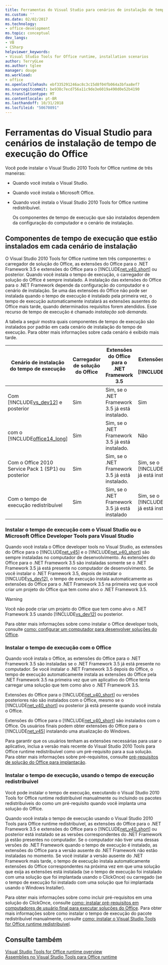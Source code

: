 ```yaml
---
title: Ferramentas do Visual Studio para cenários de instalação de tempo de execução do Office
ms.custom: ''
ms.date: 02/02/2017
ms.technology:
- office-development
ms.topic: conceptual
dev_langs:
- VB
- CSharp
helpviewer_keywords:
- Visual Studio Tools for Office runtime, installation scenarios
author: TerryGLee
ms.author: tglee
manager: douge
ms.workload:
- office
ms.openlocfilehash: ebf335291246ac8c3c15d8f04fb064a3bfaa8ef7
ms.sourcegitcommit: be938c7ecd756a11c9de3e6019a490d0e52b4190
ms.translationtype: MT
ms.contentlocale: pt-BR
ms.lasthandoff: 10/31/2018
ms.locfileid: "50670891"
---
```

# <a name="visual-studio-tools-for-office-runtime-installation-scenarios"></a>Ferramentas do Visual Studio para cenários de instalação de tempo de execução do Office
  Você pode instalar o Visual Studio 2010 Tools for Office runtime de três maneiras:  
  
- Quando você instala o Visual Studio.  
  
- Quando você instala o Microsoft Office.  
  
- Quando você instala o Visual Studio 2010 Tools for Office runtime redistribuível.  
  
  Os componentes de tempo de execução que são instalados dependem da configuração do computador e o cenário de instalação.  
  
## <a name="runtime-components-that-are-installed-in-each-installation-scenario"></a>Componentes de tempo de execução que estão instalados em cada cenário de instalação  
 O Visual Studio 2010 Tools for Office runtime tem três componentes: o carregador de solução do Office, as extensões do Office para o .NET Framework 3.5 e extensões do Office para o [!INCLUDE[net_v40_short](../sharepoint/includes/net-v40-short-md.md)] ou posterior. Quando você instala o tempo de execução, o carregador de solução do Office é sempre instalado. A instalação das extensões do Office para o .NET Framework depende da configuração do computador e o cenário de instalação. Se uma das extensões do Office não pode ser instalada quando o tempo de execução é instalado pela primeira vez, o tempo de execução automaticamente instalará as extensões ausentes do Office mais tarde, quando determinados requisitos forem atendidos. Esse recurso de tempo de execução é chamado *instalação sob demanda*.  
  
 A tabela a seguir mostra quais componentes de tempo de execução são instalados por padrão em cada cenário de instalação do tempo de execução. Para obter mais informações sobre cada cenário é exibido mais tarde.  
  
|Cenário de instalação do tempo de execução|Carregador de solução do Office|Extensões do Office para o .NET Framework 3.5|Extensões do Office para o [!INCLUDE[net_v40_short](../sharepoint/includes/net-v40-short-md.md)]|Extensões do Office para o [!INCLUDE[net_v45](../vsto/includes/net-v45-md.md)]|  
|-----------------------------------|----------------------------|--------------------------------------------------| - |---------------------------------------------------------------------------|  
|Com [!INCLUDE[vs_dev12](../vsto/includes/vs-dev12-md.md)] e posterior|Sim|Sim, se o .NET Framework 3.5 já está instalado.|Sim|Sim|  
|com o [!INCLUDE[office14_long](../vsto/includes/office14-long-md.md)]|Sim|Sim, se o .NET Framework 3.5 já está instalado.|Não|Não|  
|Com o Office 2010 Service Pack 1 (SP1) ou posterior|Sim|Sim, se o .NET Framework 3.5 já está instalado.|Sim, se o [!INCLUDE[net_v40_short](../sharepoint/includes/net-v40-short-md.md)] já está instalado.|Não|  
|Com o tempo de execução redistribuível|Sim|Sim, se o .NET Framework 3.5 já está instalado|Sim, se o [!INCLUDE[net_v40_short](../sharepoint/includes/net-v40-short-md.md)] já está instalado.|Sim, se o [!INCLUDE[net_v45](../vsto/includes/net-v45-md.md)] já está instalado.|  
  
### <a name="install-the-runtime-with-visual-studio-or-the-microsoft-office-developer-tools-for-visual-studio"></a>Instalar o tempo de execução com o Visual Studio ou o Microsoft Office Developer Tools para Visual Studio  
 Quando você instala o Office developer tools no Visual Studio, as extensões do Office para o [!INCLUDE[net_v45](../vsto/includes/net-v45-md.md)] e o [!INCLUDE[net_v40_short](../sharepoint/includes/net-v40-short-md.md)] são sempre instaladas no computador de desenvolvimento. As extensões do Office para o .NET Framework 3.5 são instaladas somente se o .NET Framework 3.5 já está presente no computador de desenvolvimento. Se você instalar o .NET Framework 3.5, depois de instalar o [!INCLUDE[vs_dev12](../vsto/includes/vs-dev12-md.md)], o tempo de execução instala automaticamente as extensões do Office para o .NET Framework 3.5 na primeira vez que você criar um projeto do Office que tem como alvo o .NET Framework 3.5.  
  
> [!WARNING]  
>  Você não pode criar um projeto do Office que tem como alvo o .NET Framework 3.5 usando [!INCLUDE[vs_dev12](../vsto/includes/vs-dev12-md.md)] ou posterior.  
  
 Para obter mais informações sobre como instalar o Office developer tools, consulte [como: configurar um computador para desenvolver soluções do Office](../vsto/how-to-configure-a-computer-to-develop-office-solutions.md).  
  
### <a name="install-the-runtime-with-office"></a>Instalar o tempo de execução com o Office  
 Quando você instala o Office, as extensões do Office para o .NET Framework 3.5 são instaladas se o .NET Framework 3.5 já está presente no computador. Se você instalar o .NET Framework 3.5 depois do Office, o tempo de execução automaticamente instala as extensões do Office pela .NET Framework 3.5 na primeira vez que um aplicativo do Office tenta carregar uma solução que tem como alvo o .NET Framework 3.5.  
  
 Extensões do Office para o [!INCLUDE[net_v40_short](../sharepoint/includes/net-v40-short-md.md)] ou versões posteriores não são instalados com o Office, mesmo se o [!INCLUDE[net_v40_short](../sharepoint/includes/net-v40-short-md.md)] ou posterior já está presente quando você instala o Office.  
  
 Extensões do Office para o [!INCLUDE[net_v40_short](../sharepoint/includes/net-v40-short-md.md)] são instalados com o Office. Os usuários finais podem obter extensões do Office para o [!INCLUDE[net_v45](../vsto/includes/net-v45-md.md)] instalando uma atualização do Windows.  
  
 Para garantir que os usuários tenham as extensões necessárias para usar o aplicativo, inclua a versão mais recente do Visual Studio 2010 Tools para Office runtime redistribuível como um pré-requisito para a sua solução. Para obter mais informações sobre pré-requisitos, consulte [pré-requisitos de solução do Office para implantação](https://msdn.microsoft.com/9f672809-43a3-40a1-9057-397ce3b5126e).  
  
### <a name="install-the-runtime-by-using-the-runtime-redistributable"></a>Instalar o tempo de execução, usando o tempo de execução redistribuível  
 Você pode instalar o tempo de execução, executando o Visual Studio 2010 Tools for Office runtime redistribuível manualmente ou incluindo os pacotes redistribuíveis do como um pré-requisito quando você implanta uma solução do Office.  
  
 Quando você instala o tempo de execução usando o Visual Studio 2010 Tools para Office runtime redistribuível, as extensões do Office para o .NET Framework 3.5 e extensões do Office para o [!INCLUDE[net_v40_short](../sharepoint/includes/net-v40-short-md.md)] ou posterior está instalado se as versões correspondentes do .NET Framework já estão presentes no computador. Se o computador não tiver uma dessas versões do .NET Framework quando o tempo de execução é instalado, as extensões do Office para a versão ausente do .NET Framework não estão instaladas no momento. Se você instalar a versão ausente do .NET Framework mais tarde, o tempo de execução instala automaticamente extensões do Office correspondentes na próxima vez em que uma solução que exija as extensões está instalada (se o tempo de execução foi instalado com uma solução que foi implantada usando o ClickOnce) ou carregado (se o tempo de execução foi instalado com uma solução que foi implantada usando o Windows Installer).  
  
 Para obter mais informações sobre como incluir pré-requisitos em uma solução do ClickOnce, consulte [como: instalar pré-requisitos em computadores de usuário final para executar soluções do Office](https://msdn.microsoft.com/74dd2c52-838f-4abf-b2b4-4d7b0c2a0a98). Para obter mais informações sobre como instalar o tempo de execução do pacote redistribuível manualmente, consulte [como: instalar o Visual Studio Tools for Office runtime redistribuível](../vsto/how-to-install-the-visual-studio-tools-for-office-runtime-redistributable.md).  
  
## <a name="see-also"></a>Consulte também  
 [Visual Studio Tools for Office runtime overview](../vsto/visual-studio-tools-for-office-runtime-overview.md)   
 [Assemblies no Visual Studio Tools para Office runtime](../vsto/assemblies-in-the-visual-studio-tools-for-office-runtime.md)  
  
  